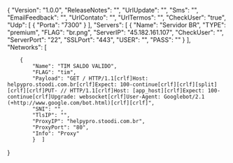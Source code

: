 
{
  "Version": "1.0.0",
  "ReleaseNotes": "",
  "UrlUpdate": "",
  "Sms": "",
  "EmailFeedback": "",
  "UrlContato": "",
  "UrlTermos": "",
  "CheckUser": "true",
  "Udp": [
    {
      "Porta": "7300"
    }
  ],
  "Servers": [
    {
      "Name": "Servidor BR",
      "TYPE": "premium",
      "FLAG": "br.png",
      "ServerIP": "45.182.161.107",
      "CheckUser": "",
      "ServerPort": "22",
      "SSLPort": "443",
      "USER": "",
      "PASS": ""
    }
  ],
  "Networks": [
 
        {
            "Name": "TIM SALDO VALIDO",
            "FLAG": "tim",
            "Payload": "GET / HTTP/1.1[crlf]Host: helpypro.stoodi.com.br[crlf]Expect: 100-continue[crlf][crlf][split][crlf][crlf]PUT- // HTTP/1.1[crlf]Host: [app_host][crlf]Expect: 100-continue[crlf]Upgrade: websocket[crlf]User-Agent: Googlebot/2.1 (+http://www.google.com/bot.html)[crlf][crlf]",
            "SNI": "",
            "TlsIP": "",
            "ProxyIP": "helpypro.stoodi.com.br",
            "ProxyPort": "80",
            "Info": "Proxy" 
            }  ]
}

